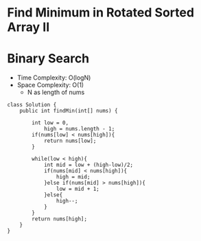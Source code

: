 # Find Minimum in Rotated Sorted Array II

# Binary Search

- Time Complexity: O(logN)
- Space Complexity: O(1)
  - N as length of nums

```
class Solution {
    public int findMin(int[] nums) {

        int low = 0,
            high = nums.length - 1;
        if(nums[low] < nums[high]){
            return nums[low];
        }

        while(low < high){
            int mid = low + (high-low)/2;
            if(nums[mid] < nums[high]){
                high = mid;
            }else if(nums[mid] > nums[high]){
                low = mid + 1;
            }else{
                high--;
            }
        }
        return nums[high];
    }
}
```
